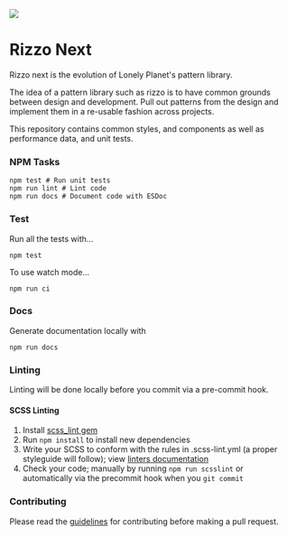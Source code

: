 ![](https://doc.esdoc.org/github.com/lonelyplanet/rizzo-next/badge.svg)
# Rizzo Next
Rizzo next is the evolution of Lonely Planet's pattern library.

The idea of a pattern library such as rizzo is to have common grounds between design and development. Pull out patterns
from the design and implement them in a re-usable fashion across projects.

This repository contains common styles, and components as well as performance data, and unit tests.

### NPM Tasks
```shell
npm test # Run unit tests
npm run lint # Lint code
npm run docs # Document code with ESDoc
```

### Test
Run all the tests with...

```shell
npm test
```

To use watch mode...

```shell
npm run ci
```

### Docs
Generate documentation locally with

```shell
npm run docs
```

### Linting

Linting will be done locally before you commit via a pre-commit hook.

#### SCSS Linting

1. Install [scss_lint gem](https://github.com/brigade/scss-lint#installation)
2. Run `npm install` to install new dependencies
3. Write your SCSS to conform with the rules in .scss-lint.yml (a proper styleguide will follow); view [linters documentation](https://github.com/brigade/scss-lint/blob/master/lib/scss_lint/linter/README.md)
4. Check your code; manually by running `npm run scsslint` or automatically via the precommit hook when you `git commit`

### Contributing

Please read the [guidelines](https://github.com/lonelyplanet/backpack-ui/blob/master/CONTRIBUTING.md) for contributing before making a pull request.
